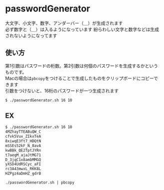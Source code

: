 # passwordGenerator

大文字、小文字、数字、アンダーバー（＿）が生成されます   
必ず数字と（＿）は入るようになっています
紛らわしい文字と数字などは生成されないようになってます

## 使い方

第1引数はパスワードの桁数。第2引数は何個のパスワードを生成するかというものです。  
Macの場合は`pbcopy`をつけることで生成したものをクリップボードにコピーできます  
引数をつけないと、16桁のパスワードが一つ生成されます

```bash
$ ./passwordGenerator.sh 16 10
```

## EX

```bash
$ ./passwordGenerator.sh 16 10
4MZhayTTEABuQW_C
cfvk5Vux_ZIkxTeA
8xiwqE3ft7_HDQtN
mSSEs52kF_N_8avA
kwBBk_QE2TptJYRn
t7aegM_ajaJtMG71
D_3jqC1x8ambMMGQ
yXSD4UdRSCyc_aFI
rc3A43mwxL_RKK8L
HZPgz4aDmHZ_gdrB
```

```
./passwordGenerator.sh | pbcopy
```
